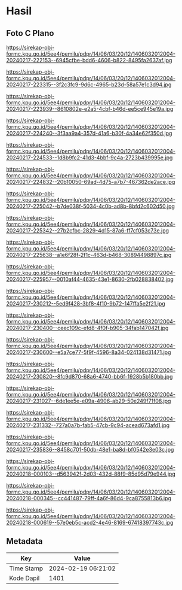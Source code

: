 # Hasil

## Foto C Plano

https://sirekap-obj-formc.kpu.go.id/5ee4/pemilu/pdpr/14/06/03/20/12/1406032012004-20240217-222153--6945cfbe-bdd6-4606-b822-8495fa2637af.jpg

https://sirekap-obj-formc.kpu.go.id/5ee4/pemilu/pdpr/14/06/03/20/12/1406032012004-20240217-223315--3f2c3fc9-9d6c-4965-b23d-58a57e1c3d94.jpg

https://sirekap-obj-formc.kpu.go.id/5ee4/pemilu/pdpr/14/06/03/20/12/1406032012004-20240217-223939--8610802e-e2a5-4cbf-b46d-ee5ce945e19a.jpg

https://sirekap-obj-formc.kpu.go.id/5ee4/pemilu/pdpr/14/06/03/20/12/1406032012004-20240217-224240--3f3aa9a4-357d-41a6-b30f-4a34e62f350d.jpg

https://sirekap-obj-formc.kpu.go.id/5ee4/pemilu/pdpr/14/06/03/20/12/1406032012004-20240217-224533--1d8b9fc2-41d3-4bbf-9c4a-2723b439995e.jpg

https://sirekap-obj-formc.kpu.go.id/5ee4/pemilu/pdpr/14/06/03/20/12/1406032012004-20240217-224832--20b10050-69ad-4d75-a7b7-467362de2ace.jpg

https://sirekap-obj-formc.kpu.go.id/5ee4/pemilu/pdpr/14/06/03/20/12/1406032012004-20240217-225042--b7de038f-5034-4c0b-ad8b-8bfd2c602d50.jpg

https://sirekap-obj-formc.kpu.go.id/5ee4/pemilu/pdpr/14/06/03/20/12/1406032012004-20240217-225342--27b2cfbc-2829-4d15-87a6-ff7cf053c73e.jpg

https://sirekap-obj-formc.kpu.go.id/5ee4/pemilu/pdpr/14/06/03/20/12/1406032012004-20240217-225638--a1e6f28f-2f1c-463d-b468-30894498897c.jpg

https://sirekap-obj-formc.kpu.go.id/5ee4/pemilu/pdpr/14/06/03/20/12/1406032012004-20240217-225957--0010af44-4635-43e1-8630-2fb028838402.jpg

https://sirekap-obj-formc.kpu.go.id/5ee4/pemilu/pdpr/14/06/03/20/12/1406032012004-20240217-230212--5ed9f428-3bf8-4f10-9b72-147ffa5e2f21.jpg

https://sirekap-obj-formc.kpu.go.id/5ee4/pemilu/pdpr/14/06/03/20/12/1406032012004-20240217-230400--ceec109c-efd8-4f0f-b905-34fab147042f.jpg

https://sirekap-obj-formc.kpu.go.id/5ee4/pemilu/pdpr/14/06/03/20/12/1406032012004-20240217-230600--e5a7ce77-5f9f-4596-8a34-024138d31471.jpg

https://sirekap-obj-formc.kpu.go.id/5ee4/pemilu/pdpr/14/06/03/20/12/1406032012004-20240217-230820--8fc9d870-68a6-4740-bb6f-1928b5b180bb.jpg

https://sirekap-obj-formc.kpu.go.id/5ee4/pemilu/pdpr/14/06/03/20/12/1406032012004-20240217-231027--6de1ee5e-e09a-4906-ab29-50e249f71f08.jpg

https://sirekap-obj-formc.kpu.go.id/5ee4/pemilu/pdpr/14/06/03/20/12/1406032012004-20240217-231332--727a0a7b-fab5-47cb-9c94-acead673afd1.jpg

https://sirekap-obj-formc.kpu.go.id/5ee4/pemilu/pdpr/14/06/03/20/12/1406032012004-20240217-235836--8458c701-50db-48e1-ba8d-bf0542e3e03c.jpg

https://sirekap-obj-formc.kpu.go.id/5ee4/pemilu/pdpr/14/06/03/20/12/1406032012004-20240218-000103--d563942f-2d03-432d-88f9-85d95d79e944.jpg

https://sirekap-obj-formc.kpu.go.id/5ee4/pemilu/pdpr/14/06/03/20/12/1406032012004-20240218-000345--cc441487-79ff-4a6f-86d4-9ca8755813b6.jpg

https://sirekap-obj-formc.kpu.go.id/5ee4/pemilu/pdpr/14/06/03/20/12/1406032012004-20240218-000619--57e0eb5c-acd2-4e46-8169-67418397743c.jpg


## Metadata

| Key        | Value               |
| ---------- | ------------------- |
| Time Stamp | 2024-02-19 06:21:02 |
| Kode Dapil | 1401                |



